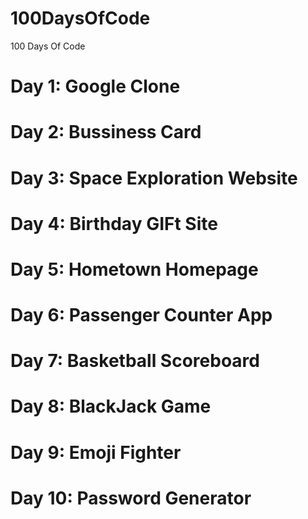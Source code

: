 # 100DaysOfCode
100 Days Of Code

# Day 1: Google Clone
# Day 2: Bussiness Card
# Day 3: Space Exploration Website
# Day 4: Birthday GIFt Site
# Day 5: Hometown Homepage
# Day 6: Passenger Counter App
# Day 7: Basketball Scoreboard
# Day 8: BlackJack Game
# Day 9: Emoji Fighter 
# Day 10: Password Generator


